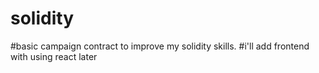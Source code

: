 # solidity
#basic campaign contract to improve my solidity skills.
#i'll add frontend with using react later
